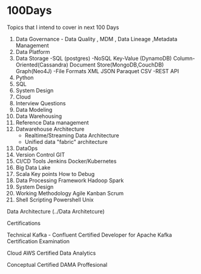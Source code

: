 # 100Days
Topics that I intend to cover in next 100 Days 
1. Data Governance - Data Quality , MDM , Data Lineage ,Metadata Management
2. Data Platform
3. Data Storage 
   -SQL (postgres)
   -NoSQL
    Key-Value (DynamoDB)
    Column-Oriented(Cassandra)
    Document Store(MongoDB,CouchDB)
    Graph(Neo4J)
   -File Formats
    XML
    JSON
    Paraquet
    CSV
   -REST API
3. Python
4. SQL
5. System Design 
6. Cloud 
7. Interview Questions
8. Data Modeling
9. Data Warehousing 
10. Reference Data management
11. Datwarehouse Architecture 
    - Realtime/Streaming Data Architecture
    - Unified data "fabric" architecture
12. DataOps
16. Version Control 
    GIT
17. CI/CD Tools
     Jenkins
     Docker/Kubernetes
13. Big Data Lake 
14. Scala 
     Key points 
     How to Debug 
15. Data Processing Framework
    Hadoop
    Spark
18. System Design
19. Working Methodology 
    Agile
     Kanban
     Scrum
 20. Shell Scripting
     Powershell
     Unix
     
  Data Architecture (../Data Architetcure)
     
 Certifications 
 
 Technical 
 Kafka - Confluent Certified Developer for Apache Kafka Certification Examination 
 
 Cloud 
 AWS Certified Data Analytics 
 
 Conceptual 
 Certified DAMA Proffesional
 


     

    
